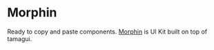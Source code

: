 # Morphin

Ready to copy and paste components. [Morphin](https://morphin-next.vercel.app/ 'Morphin') is UI Kit built on top of tamagui.
